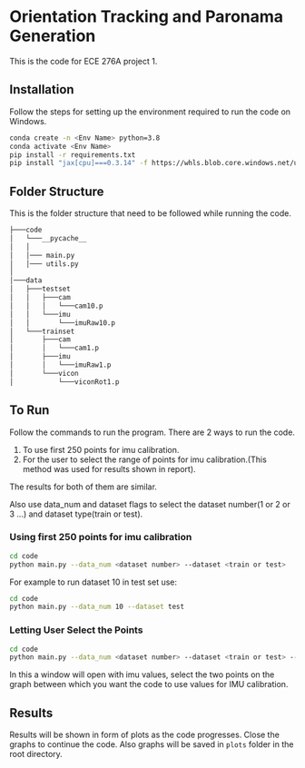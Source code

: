 # Orientation Tracking and Paronama Generation

This is the code for ECE 276A project 1.

## Installation

Follow the steps for setting up the environment  required to run the code on Windows.

```bash
conda create -n <Env Name> python=3.8
conda activate <Env Name>
pip install -r requirements.txt
pip install "jax[cpu]===0.3.14" -f https://whls.blob.core.windows.net/unstable/index.html --use-deprecated legacy-resolver

```

## Folder Structure

This is the folder structure that need to be followed while running the code.

```bash
├───code
│   └───__pycache__
│   │
│   │─── main.py
│   │─── utils.py
│   
│───data
│   ├───testset
│   │   ├───cam
│   │   │   └───cam10.p
│   │   └───imu
│   │       └───imuRaw10.p
│   └───trainset
│       ├───cam
│       │   └───cam1.p
│       ├───imu
│       │   └───imuRaw1.p
│       └───vicon
│           └───viconRot1.p
```

## To Run

Follow the commands to run the program. There are 2 ways to run the code.

1. To use first 250 points for imu calibration.
2. For the user to select the range of points for imu calibration.(This method was used for results shown in report).

The results for both of them are similar.

Also use data_num and dataset flags to select the dataset number(1 or 2 or 3 ...) and dataset type(train or test).

### Using first 250 points for imu calibration

```bash
cd code
python main.py --data_num <dataset number> --dataset <train or test> 
```

For example to run dataset 10 in test set use:

```bash
cd code
python main.py --data_num 10 --dataset test 
```

### Letting User Select the Points

```bash
cd code
python main.py --data_num <dataset number> --dataset <train or test> --user
```

In this a window will open with imu values, select the two points on the graph between which you want the code to use values for IMU calibration.

## Results

Results will be shown in form of plots as the code progresses. Close the graphs to continue the code.
Also graphs will be saved in `plots` folder in the root directory.
